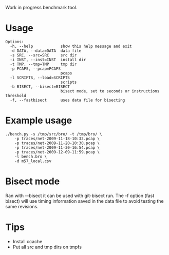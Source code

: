 Work in progress benchmark tool.

Usage
=====

    Options:
      -h, --help            show this help message and exit
      -d DATA, --data=DATA  data file
      -s SRC, --src=SRC     src dir
      -i INST, --inst=INST  install dir
      -t TMP, --tmp=TMP     tmp dir
      -p PCAPS, --pcap=PCAPS
                            pcaps
      -l SCRIPTS, --load=SCRIPTS
                            scripts
      -b BISECT, --bisect=BISECT
                            bisect mode, set to seconds or instructions threshold
      -f, --fastbisect      uses data file for bisecting


Example usage
=============

    ./bench.py -s /tmp/src/bro/ -t /tmp/bro/ \
        -p traces/net-2009-11-18-10:32.pcap \
        -p traces/net-2009-11-20-10:30.pcap \
        -p traces/net-2009-11-30-16:54.pcap \
        -p traces/net-2009-12-09-11:59.pcap \
        -l bench.bro \
        -d m57_local.csv

Bisect mode
===========

Ran with --bisect it can be used with git-bisect run.  The -f option (fast
bisect) will use timing information saved in the data file to avoid testing the
same revisions.


Tips
====

* Install ccache
* Put all src and tmp dirs on tmpfs
